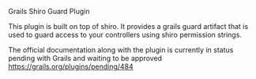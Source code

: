 Grails Shiro Guard Plugin

This plugin is built on top of shiro.  It provides a grails guard artifact that is used to guard access to your controllers using shiro permission strings.

The official documentation along with the plugin is currently in status pending with Grails and waiting to be approved https://grails.org/plugins/pending/484  